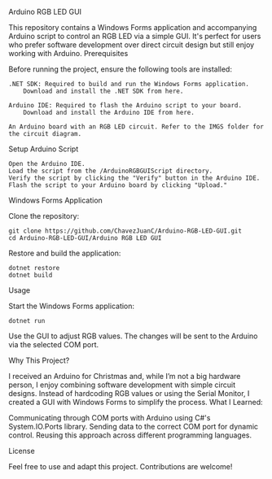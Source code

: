 Arduino RGB LED GUI

This repository contains a Windows Forms application and accompanying Arduino script to control an RGB LED via a simple GUI. It's perfect for users who prefer software development over direct circuit design but still enjoy working with Arduino.
Prerequisites

Before running the project, ensure the following tools are installed:

    .NET SDK: Required to build and run the Windows Forms application.
        Download and install the .NET SDK from here.

    Arduino IDE: Required to flash the Arduino script to your board.
        Download and install the Arduino IDE from here.

    An Arduino board with an RGB LED circuit. Refer to the IMGS folder for the circuit diagram.

Setup
Arduino Script

    Open the Arduino IDE.
    Load the script from the /ArduinoRGBGUIScript directory.
    Verify the script by clicking the "Verify" button in the Arduino IDE.
    Flash the script to your Arduino board by clicking "Upload."

Windows Forms Application

Clone the repository:

    git clone https://github.com/ChavezJuanC/Arduino-RGB-LED-GUI.git
    cd Arduino-RGB-LED-GUI/Arduino RGB LED GUI

Restore and build the application:

    dotnet restore
    dotnet build

Usage

Start the Windows Forms application:

    dotnet run

Use the GUI to adjust RGB values. The changes will be sent to the Arduino via the selected COM port.

Why This Project?

I received an Arduino for Christmas and, while I’m not a big hardware person, I enjoy combining software development with simple circuit designs. Instead of hardcoding RGB values or using the Serial Monitor, I created a GUI with Windows Forms to simplify the process.
What I Learned:

Communicating through COM ports with Arduino using C#'s System.IO.Ports library.
Sending data to the correct COM port for dynamic control.
Reusing this approach across different programming languages.

License

Feel free to use and adapt this project. Contributions are welcome!
